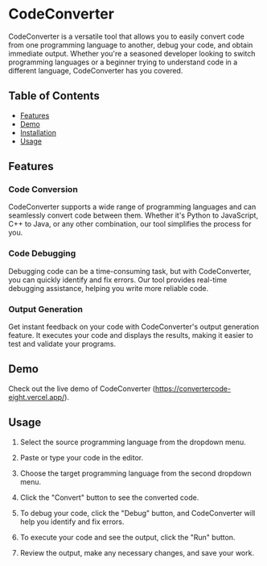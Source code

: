 # CodeConverter

CodeConverter is a versatile tool that allows you to easily convert code from one programming language to another, debug your code, and obtain immediate output. Whether you're a seasoned developer looking to switch programming languages or a beginner trying to understand code in a different language, CodeConverter has you covered.

## Table of Contents
- [Features](#features)
- [Demo](#demo)
- [Installation](#installation)
- [Usage](#usage)
## Features

### Code Conversion
CodeConverter supports a wide range of programming languages and can seamlessly convert code between them. Whether it's Python to JavaScript, C++ to Java, or any other combination, our tool simplifies the process for you.

### Code Debugging
Debugging code can be a time-consuming task, but with CodeConverter, you can quickly identify and fix errors. Our tool provides real-time debugging assistance, helping you write more reliable code.

### Output Generation
Get instant feedback on your code with CodeConverter's output generation feature. It executes your code and displays the results, making it easier to test and validate your programs.

## Demo

Check out the live demo of CodeConverter (https://convertercode-eight.vercel.app/).



## Usage

1. Select the source programming language from the dropdown menu.

2. Paste or type your code in the editor.

3. Choose the target programming language from the second dropdown menu.

4. Click the "Convert" button to see the converted code.

5. To debug your code, click the "Debug" button, and CodeConverter will help you identify and fix errors.

6. To execute your code and see the output, click the "Run" button.

7. Review the output, make any necessary changes, and save your work.
